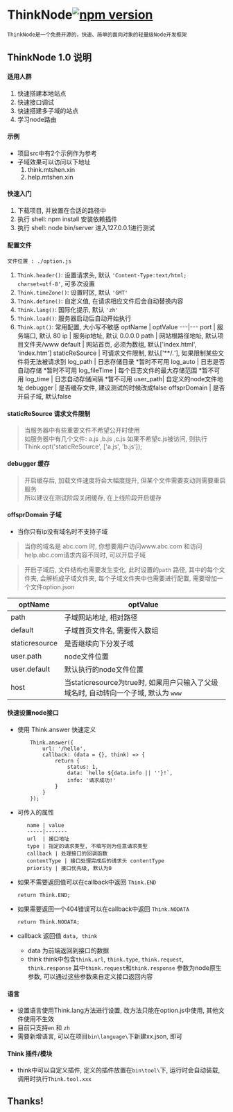 # ThinkNode[![npm version](https://img.shields.io/npm/v/think-node.svg?style=flat)](https://badge.fury.io/js/think-node)
	ThinkNode是一个免费开源的，快速、简单的面向对象的轻量级Node开发框架

## ThinkNode 1.0 说明
 #### 适用人群
  1. 快速搭建本地站点
  2. 快速接口调试
  3. 快速搭建多子域的站点
  4. 学习node路由

 #### 示例
  - 项目src中有2个示例作为参考
  - 子域效果可以访问以下地址
	1. think.mtshen.xin
	2. help.mtshen.xin

 #### 快速入门
  1. 下载项目, 并放置在合适的路径中
  2. 执行 shell: npm install 安装依赖插件
  3. 执行 shell: node bin/server 进入127.0.0.1进行测试

 #### 配置文件
	文件位置 : ./option.js
  1. `Think.header()`: 设置请求头, 默认 `'Content-Type:text/html; charset=utf-8'`, 可多次设置
  2. `Think.timeZone()`: 设置时区, 默认 `'GMT'`
  3. `Think.define()`: 自定义值, 在请求相应文件后会自动替换内容
  4. `Think.lang()`: 国际化提示, 默认 `'zh'`
  5. `Think.load()`: 服务器启动后自动开始执行
  6. `Think.opt()`: 常用配置, 大小写不敏感
	optName | optValue
		  	 ---|---
	   port	 	| 服务端口, 默认 80
	   ip	 	| 服务ip地址, 默认 0.0.0.0
	   path	 	| 网站根路径地址, 默认项目文件夹/www
	   default	| 网站首页, 必须为数组, 默认['index.html', 'index.htm']
	   staticReSource | 可请求文件限制, 默认['**/*.*'], 如果限制某些文件将无法被请求到
	   log_path | 日志存储目录 *暂时不可用
	   log_auto | 日志是否自动存储 *暂时不可用
	   log_fileTime | 每个日志文件的最大存储范围 *暂不可用
	   log_time | 日志自动存储间隔 *暂不可用
	   user_path| 自定义的node文件地址
	   debugger | 是否缓存文件, 建议测试的时候改成false
	   offsprDomain | 是否开启子域, 默认false

 #### staticReSource 请求文件限制
  > 当服务器中有些重要文件不希望公开时使用  
  > 如服务器中有几个文件: a.js ,b.js ,c.js
  > 如果不希望c.js被访问, 则执行Think.opt('staticReSource', ['a.js', 'b.js']);

 #### debugger 缓存
  > 开启缓存后, 加载文件速度将会大幅度提升, 但某个文件需要变动则需要重启服务   
  > 所以建议在测试阶段关闭缓存, 在上线阶段开启缓存

 #### offsprDomain 子域
  - 当你只有ip没有域名时不支持子域

  > 当你的域名是 abc.com 时, 你想要用户访问www.abc.com 和访问 help.abc.com请求内容不同时, 可以开启子域
  
  > 开启子域后, 文件结构也需要发生变化, 此时设置的`path` 路径, 其中的每个文件夹, 会解析成子域文件夹, 每个子域文件夹中也需要进行配置, 需要增加一个文件option.json

  optName | optValue
  -------|---------
  path			| 子域网站地址, 相对路径
  default		| 子域首页文件名, 需要传入数组
  staticresource| 是否继续向下分发子域
  user.path		| node文件位置
  user.default	| 默认执行的node文件位置
  host			| 当staticresource为true时, 如果用户只输入了父级域名时, 自动转向一个子域, 默认为 `www`


 #### 快速设置node接口
  - 使用 Think.answer 快速定义
	```
		Think.answer({
			url: '/hello',
			callback: (data = {}, think) => {
				return {
					status: 1,
					data: `hello ${data.info || ''}!`,
					info: '请求成功!'
				}
			}
		});
	```
   - 可传入的属性
   	
		    name | value
		    -----|-------
		    url  | 接口地址
		    type | 指定的请求类型, 不填写则为任意请求类型
		    callback | 处理接口的回调函数
		    contentType | 接口处理完成后的请求头 contentType
		    priority | 接口优先级, 默认为0

  - 如果不需要返回值可以在callback中返回 `Think.END`
	```
	return Think.END;
	```

  - 如果需要返回一个404错误可以在callback中返回 `Think.NODATA`
	```
	return Think.NODATA;
	```

  - callback 返回值 `data, think`
  	- data 为前端返回到接口的数据
	- think think中包含`think.url`, `think.type`, `think.request`, `think.response` 其中`think.request`和`think.response` 参数为node原生参数, 可以通过这些参数来自定义接口返回内容

 #### 语言
  - 设置语言使用Think.lang方法进行设置, 改方法只能在option.js中使用, 其他文件使用不生效
  - 目前只支持`en` 和 `zh`
  - 需要新增语言, 可以在项目`bin\language\`下新建xx.json, 即可
 
 #### Think 插件/模块
  - think中可以自定义插件, 定义的插件放置在`bin\tool\`下, 运行时会自动装载, 调用时执行`Think.tool.xxx`
  
## Thanks!
